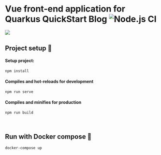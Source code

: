 # Vue front-end application for Quarkus QuickStart Blog ![Node.js CI](https://github.com/ElinaValieva/quarkus-quickstarts-blog-ui/workflows/Node.js%20CI/badge.svg?branch=master)
![](https://github.com/ElinaValieva/quarkus-quickstarts-blog-ui/blob/master/img.gif)
&nbsp;
## Project setup :hammer:
#### Setup project:
```
npm install
```
#### Compiles and hot-reloads for development
```
npm run serve
```
#### Compiles and minifies for production
```
npm run build
```
&nbsp;
## Run with Docker compose :whale:
```
docker-compose up
```

